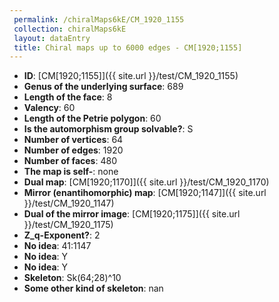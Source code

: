```yaml
--- 
 permalink: /chiralMaps6kE/CM_1920_1155 
 collection: chiralMaps6kE
 layout: dataEntry
 title: Chiral maps up to 6000 edges - CM[1920;1155]
---
```


- **ID**: [CM[1920;1155]]({{ site.url }}/test/CM_1920_1155)
- **Genus of the underlying surface**: 689
- **Length of the face**: 8
- **Valency**: 60
- **Length of the Petrie polygon**: 60
- **Is the automorphism group solvable?**: S
- **Number of vertices**: 64
- **Number of edges**: 1920
- **Number of faces**: 480
- **The map is self-**: none
- **Dual map**: [CM[1920;1170]]({{ site.url }}/test/CM_1920_1170)
- **Mirror (enantihomorphic) map**: [CM[1920;1147]]({{ site.url }}/test/CM_1920_1147)
- **Dual of the mirror image**: [CM[1920;1175]]({{ site.url }}/test/CM_1920_1175)
- **Z_q-Exponent?**: 2
- **No idea**:  41:1147
- **No idea**: Y
- **No idea**: Y
- **Skeleton**: Sk(64;28)^10
- **Some other kind of skeleton**: nan
